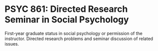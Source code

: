 # PSYC 861: Directed Research Seminar in Social Psychology

First-year graduate status in social psychology or permission of the instructor. Directed research problems and seminar discussion of related issues.